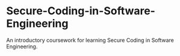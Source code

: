 # Secure-Coding-in-Software-Engineering
An introductory coursework for learning Secure Coding in Software Engineering.
